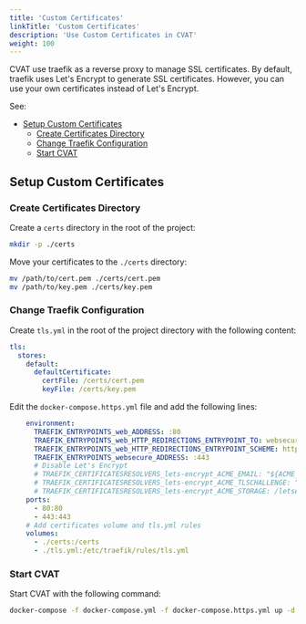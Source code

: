 ```yaml
---
title: 'Custom Certificates'
linkTitle: 'Custom Certificates'
description: 'Use Custom Certificates in CVAT'
weight: 100
---
```


CVAT use traefik as a reverse proxy to manage SSL certificates. By default, traefik uses Let's Encrypt to generate SSL certificates. However, you can use your own certificates instead of Let's Encrypt.

See:

- [Setup Custom Certificates](#setup-custom-certificates)
    - [Create Certificates Directory](#create-certificates-directory)
    - [Change Traefik Configuration](#change-traefik-configuration)
    - [Start CVAT](#start-cvat)


## Setup Custom Certificates

### Create Certificates Directory

Create a `certs` directory in the root of the project:

```bash
mkdir -p ./certs

```

Move your certificates to the `./certs` directory:

```bash
mv /path/to/cert.pem ./certs/cert.pem
mv /path/to/key.pem ./certs/key.pem
```

### Change Traefik Configuration

Create `tls.yml` in the root of the project directory with the following content:

```yaml
tls:
  stores:
    default:
      defaultCertificate:
        certFile: /certs/cert.pem
        keyFile: /certs/key.pem
```

Edit the `docker-compose.https.yml` file and add the following lines:

```yaml
    environment:
      TRAEFIK_ENTRYPOINTS_web_ADDRESS: :80
      TRAEFIK_ENTRYPOINTS_web_HTTP_REDIRECTIONS_ENTRYPOINT_TO: websecure
      TRAEFIK_ENTRYPOINTS_web_HTTP_REDIRECTIONS_ENTRYPOINT_SCHEME: https
      TRAEFIK_ENTRYPOINTS_websecure_ADDRESS: :443
      # Disable Let's Encrypt
      # TRAEFIK_CERTIFICATESRESOLVERS_lets-encrypt_ACME_EMAIL: "${ACME_EMAIL:?Please set the ACME_EMAIL env variable}"
      # TRAEFIK_CERTIFICATESRESOLVERS_lets-encrypt_ACME_TLSCHALLENGE: "true"
      # TRAEFIK_CERTIFICATESRESOLVERS_lets-encrypt_ACME_STORAGE: /letsencrypt/acme.json
    ports:
      - 80:80
      - 443:443
    # Add certificates volume and tls.yml rules
    volumes:
      - ./certs:/certs
      - ./tls.yml:/etc/traefik/rules/tls.yml
```

### Start CVAT

Start CVAT with the following command:

```bash
docker-compose -f docker-compose.yml -f docker-compose.https.yml up -d
```



